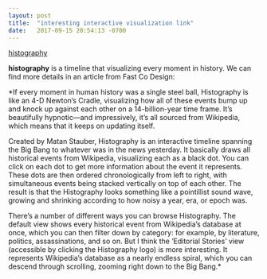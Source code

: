 ```yaml
---
layout: post
title:  "interesting interactive visualization link"
date:   2017-09-15 20:54:13 -0700
---
```


[histography](http://histography.io/)

**histography** is a timeline that visualizing every moment in history.
We can find more details in an article from Fast Co Design:

*If every moment in human history was a single steel ball, Histography is like an 4-D Newton’s Cradle, visualizing how all of these events bump up and knock up against each other on a 14-billion-year time frame. It’s beautifully hypnotic—and impressively, it’s all sourced from Wikipedia, which means that it keeps on updating itself.

Created by Matan Stauber, Histography is an interactive timeline spanning the Big Bang to whatever was in the news yesterday. It basically draws all historical events from Wikipedia, visualizing each as a black dot. You can click on each dot to get more information about the event it represents. These dots are then ordered chronologically from left to right, with simultaneous events being stacked vertically on top of each other. The result is that the Histography looks something like a pointillist sound wave, growing and shrinking according to how noisy a year, era, or epoch was.

There’s a number of different ways you can browse Histography. The default view shows every historical event from Wikipedia’s database at once, which you can then filter down by category: for example, by literature, politics, assassinations, and so on. But I think the ‘Editorial Stories’ view (accessible by clicking the Histography logo) is more interesting. It represents Wikipedia’s database as a nearly endless spiral, which you can descend through scrolling, zooming right down to the Big Bang.*
